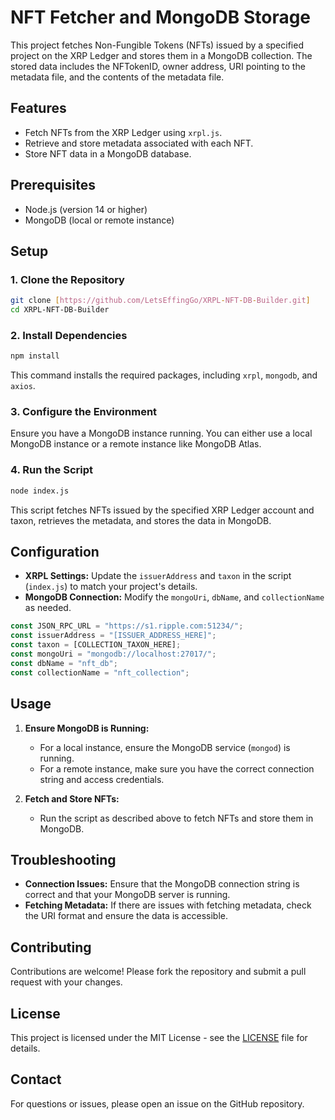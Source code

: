 # NFT Fetcher and MongoDB Storage

This project fetches Non-Fungible Tokens (NFTs) issued by a specified project on the XRP Ledger and stores them in a MongoDB collection. The stored data includes the NFTokenID, owner address, URI pointing to the metadata file, and the contents of the metadata file.

## Features

- Fetch NFTs from the XRP Ledger using `xrpl.js`.
- Retrieve and store metadata associated with each NFT.
- Store NFT data in a MongoDB database.

## Prerequisites

- Node.js (version 14 or higher)
- MongoDB (local or remote instance)

## Setup

### 1. Clone the Repository

```bash
git clone [https://github.com/LetsEffingGo/XRPL-NFT-DB-Builder.git]
cd XRPL-NFT-DB-Builder
```

### 2. Install Dependencies

```bash
npm install
```

This command installs the required packages, including `xrpl`, `mongodb`, and `axios`.

### 3. Configure the Environment

Ensure you have a MongoDB instance running. You can either use a local MongoDB instance or a remote instance like MongoDB Atlas.

### 4. Run the Script

```bash
node index.js
```

This script fetches NFTs issued by the specified XRP Ledger account and taxon, retrieves the metadata, and stores the data in MongoDB.

## Configuration

- **XRPL Settings:** Update the `issuerAddress` and `taxon` in the script (`index.js`) to match your project's details.
- **MongoDB Connection:** Modify the `mongoUri`, `dbName`, and `collectionName` as needed.

```javascript
const JSON_RPC_URL = "https://s1.ripple.com:51234/";
const issuerAddress = "[ISSUER_ADDRESS_HERE]";
const taxon = [COLLECTION_TAXON_HERE];
const mongoUri = "mongodb://localhost:27017/";
const dbName = "nft_db";
const collectionName = "nft_collection";
```

## Usage

1. **Ensure MongoDB is Running:**
   - For a local instance, ensure the MongoDB service (`mongod`) is running.
   - For a remote instance, make sure you have the correct connection string and access credentials.

2. **Fetch and Store NFTs:**
   - Run the script as described above to fetch NFTs and store them in MongoDB.

## Troubleshooting

- **Connection Issues:** Ensure that the MongoDB connection string is correct and that your MongoDB server is running.
- **Fetching Metadata:** If there are issues with fetching metadata, check the URI format and ensure the data is accessible.

## Contributing

Contributions are welcome! Please fork the repository and submit a pull request with your changes.

## License

This project is licensed under the MIT License - see the [LICENSE](LICENSE) file for details.

## Contact

For questions or issues, please open an issue on the GitHub repository.
